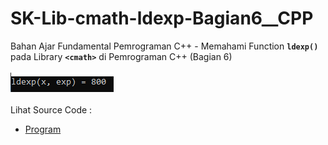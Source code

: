 # SK-Lib-cmath-ldexp-Bagian6__CPP
Bahan Ajar Fundamental Pemrograman C++ - Memahami Function <code><b>ldexp()</b></code> pada Library <code><b>&lt;cmath></b></code> di Pemrograman C++ (Bagian 6)<br><br>
<img src="https://github.com/RizkyKhapidsyah/SK-Lib-cmath-ldexp-Bagian6__CPP/blob/master/SK-Lib-cmath-ldexp-Bagian6__CPP/result/001.PNG"><br><br>
Lihat Source Code : <br>
- <a href="https://github.com/RizkyKhapidsyah/SK-Lib-cmath-ldexp-Bagian6__CPP/blob/master/SK-Lib-cmath-ldexp-Bagian6__CPP/Source.cpp">Program</a>
